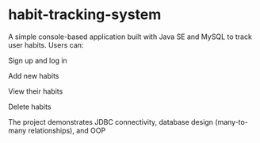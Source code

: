 # habit-tracking-system
A simple console-based application built with Java SE and MySQL to track user habits.
Users can:

Sign up and log in

Add new habits

View their habits

Delete habits

The project demonstrates JDBC connectivity, database design (many-to-many relationships), and OOP
